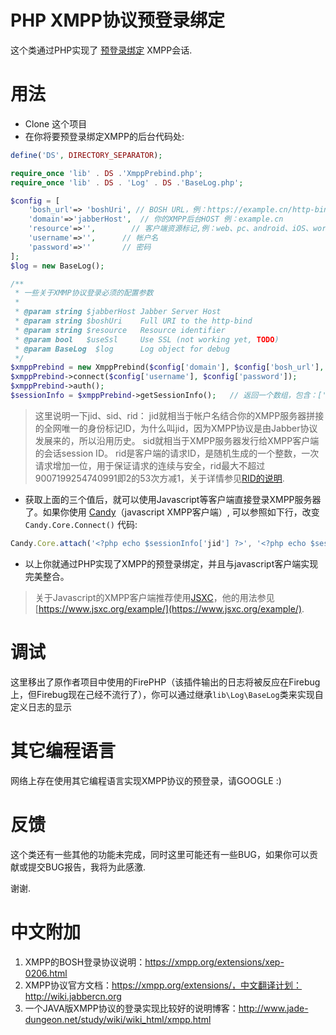 PHP XMPP协议预登录绑定
====================

这个类通过PHP实现了 [预登录绑定](http://metajack.im/2009/12/14/fastest-xmpp-sessions-with-http-prebinding/) XMPP会话.

用法
=====
* Clone 这个项目
* 在你将要预登录绑定XMPP的后台代码处:

```php
define('DS', DIRECTORY_SEPARATOR);

require_once 'lib' . DS .'XmppPrebind.php';
require_once 'lib' . DS . 'Log' . DS .'BaseLog.php';

$config = [
    'bosh_url'=> 'boshUri', // BOSH URL，例：https://example.cn/http-bind/
    'domain'=>'jabberHost',  // 你的XMPP后台HOST 例：example.cn
    'resource'=>'',        // 客户端资源标记,例：web、pc、android、iOS、worker等自定义
    'username'=>'',      // 帐户名
    'password'=>''       // 密码
];
$log = new BaseLog();

/**
 * 一些关于XMMP协议登录必须的配置参数
 *
 * @param string $jabberHost Jabber Server Host
 * @param string $boshUri    Full URI to the http-bind
 * @param string $resource   Resource identifier
 * @param bool   $useSsl     Use SSL (not working yet, TODO)
 * @param BaseLog  $log      Log object for debug
 */
$xmppPrebind = new XmppPrebind($config['domain'], $config['bosh_url'], $config['resource'], false, $log);
$xmppPrebind->connect($config['username'], $config['password']);
$xmppPrebind->auth();
$sessionInfo = $xmppPrebind->getSessionInfo();   // 返回一个数组，包含：['jid' => "test@example.cn/web",'sid' => "65rqhyrea8",'rid' => 1317120713]
```

> 这里说明一下jid、sid、rid：
> jid就相当于帐户名结合你的XMPP服务器拼接的全网唯一的身份标记ID，为什么叫jid，因为XMPP协议是由Jabber协议发展来的，所以沿用历史。
> sid就相当于XMPP服务器发行给XMPP客户端的会话session ID。
> rid是客户端的请求ID，是随机生成的一个整数，一次请求增加一位，用于保证请求的连续与安全，rid最大不超过9007199254740991即2的53次方减1，关于详情参见[RID的说明](https://xmpp.org/extensions/xep-0124.html#rids).


* 获取上面的三个值后，就可以使用Javascript等客户端直接登录XMPP服务器了。如果你使用 [Candy](http://amiadogroup.github.com/candy)（javascript XMPP客户端）, 可以参照如下行，改变 `Candy.Core.Connect()` 代码:

```javascript
Candy.Core.attach('<?php echo $sessionInfo['jid'] ?>', '<?php echo $sessionInfo['sid'] ?>', '<?php echo $sessionInfo['rid'] ?>');
```

* 以上你就通过PHP实现了XMPP的预登录绑定，并且与javascript客户端实现完美整合。

> 关于Javascript的XMPP客户端推荐使用[JSXC](https://www.jsxc.org/)，他的用法参见[https://www.jsxc.org/example/](https://www.jsxc.org/example/).

调试
=========
这里移出了原作者项目中使用的FirePHP（该插件输出的日志将被反应在Firebug上，但Firebug现在己经不流行了），你可以通过继承`lib\Log\BaseLog`类来实现自定义日志的显示

其它编程语言
===============
网络上存在使用其它编程语言实现XMPP协议的预登录，请GOOGLE :)

反馈
========
这个类还有一些其他的功能未完成，同时这里可能还有一些BUG，如果你可以贡献或提交BUG报告，我将为此感激.

谢谢.

中文附加
=========
1. XMPP的BOSH登录协议说明：https://xmpp.org/extensions/xep-0206.html
2. XMPP协议官方文档：https://xmpp.org/extensions/，中文翻译计划：http://wiki.jabbercn.org
3. 一个JAVA版XMPP协议的登录实现比较好的说明博客：http://www.jade-dungeon.net/study/wiki/wiki_html/xmpp.html